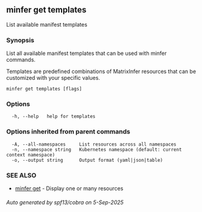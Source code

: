 ## minfer get templates

List available manifest templates

### Synopsis

List all available manifest templates that can be used with minfer commands.

Templates are predefined combinations of MatrixInfer resources that can be
customized with your specific values.

```
minfer get templates [flags]
```

### Options

```
  -h, --help   help for templates
```

### Options inherited from parent commands

```
  -A, --all-namespaces     List resources across all namespaces
  -n, --namespace string   Kubernetes namespace (default: current context namespace)
  -o, --output string      Output format (yaml|json|table)
```

### SEE ALSO

* [minfer get](minfer_get.md)	 - Display one or many resources

###### Auto generated by spf13/cobra on 5-Sep-2025
